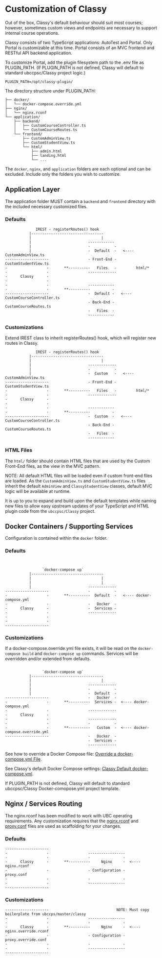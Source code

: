 # Customization of Classy

Out of the box, Classy's default behaviour should suit most courses; however, sometimes custom views and endpoints are necessary to support internal course operations.

Classy consists of two TypeScript applications: AutoTest and Portal. Only Portal is customizable at this time. Portal consists of an MVC frontend and RESTful API backend application.

To customize Portal, add the plugin filesystem path to the .env file as PLUGIN_PATH.
(If PLUGIN_PATH is not defined, Classy will default to standard ubccpsc/Classy project logic.)

```ascii
PLUGIN_PATH=/opt/classy-plugin/
```

The directory structure under PLUGIN_PATH:

```ascii
├── docker/
│   └── docker-compose.override.yml
├── nginx/
│   └── nginx.rconf
└── application/
    ├── backend/
    │   ├── CustomCourseController.ts
    │   └── CustomCourseRoutes.ts
    └── frontend/
        ├── CustomAdminView.ts
        ├── CustomStudentView.ts
        └── html/
            ├── admin.html
            ├── landing.html
            └── ...
```

The `docker`, `nginx`, and `application` folders are each optional and can be excluded. Include only the folders you wish to customize.

## Application Layer

The application folder MUST contain a `backend` and `frontend` directory with the included necessary customized files.

### Defaults

```ascii
              IREST - registerRoutes() hook
           |---------------------------------
           |                                |
           |                          ------------
           |                          -           -
           |                          -  Default  -   <---- CustomAdminView.ts
--------------------                  - Front-End -         CustomStudentView.ts
-                  -       **----------   Files   -         html/*
-                  -                  -------------
-      Classy      -                  
-                  -                  
-                  -                  ------------
-                  -       **----------          -
--------------------                  -  Default -   <---- CustomCourseController.ts
                                      - Back-End -         CustomCourseRoutes.ts
                                      -   Files  -
                                      ------------
```

### Customizations

Extend IREST class to inherit registerRoutes() hook, which will register new routes in Classy.

```ascii
              IREST - registerRoutes() hook
           |---------------------------------
           |                                |
           |                          -------------
           |                          -           -
           |                          -  Custom   -   <---- CustomAdminView.ts
--------------------                  - Front-End -         CustomStudentView.ts
-                  -       **----------   Files   -         html/*
-                  -                  -------------
-      Classy      -                  
-                  -                  
-                  -                  ------------
-                  -       **----------          -
--------------------                  -  Custom  -   <---- CustomCourseController.ts
                                      - Back-End -         CustomCourseRoutes.ts
                                      -   Files  -
                                      ------------
```

### HTML Files

The `html/` folder should contain HTML files that are used by the Custom Front-End files, as the view in the MVC pattern.

NOTE: All default HTML files will be loaded even if custom front-end files are loaded. As the `CustomAdminView.ts` and `CustomStudentView.ts` files inherit the default `AdminView` and `ClassyStudentView` classes, default MVC logic will be available at runtime.

It is up to you to expand and build upon the default templates while naming new files to allow easy upstream updates of your TypeScript and HTML plugin code from the `ubccpsc/Classy` project.



## Docker Containers / Supporting Services

Configuration is contained within the `docker` folder.

### Defaults

```ascii


                 `docker-compose up`
           |---------------------------------
           |                                |
           |                                |
           |                          -------------
--------------------                  -           -
-                  -       **----------  Default  -   <---- docker-compose.yml
-                  -                  -   Docker  -
-      Classy      -                  -  Services -
-                  -                  -------------
-                  -
-                  -
--------------------
```

### Customizations

If a docker-compose.override.yml file exists, it will be read on the `docker-compose build` and `docker-compose up` commands. Services will be overridden and/or extended from defaults.

```ascii

                 `docker-compose up`
           |---------------------------------
           |                                |
           |                          -------------
           |                          -           -
           |                          -  Default  -
--------------------                  -   Docker  - 
-                  -       **----------  Services -  <---- docker-compose.yml
-                  -                  -------------
-      Classy      -          
-                  -                  -------------
-                  -                  -           -
-                  -       **----------   Custom  -  <---- docker-compose.override.yml
--------------------                  -   Docker  -
                                      -  Services -
                                      -------------
```

See how to override a Docker Compose file: [Override a docker-compose.yml File](https://docs.docker.com/compose/extends/).

See Classy's default Docker Compose settings: [Classy Default docker-compose.yml](https://github.com/ubccpsc/classy/blob/master/docker-compose.yml).

If PLUGIN_PATH is not defined, Classy will default to standard ubccpsc/Classy Docker-comopose.yml project template.

## Nginx / Services Routing

The nginx.rconf has been modified to work with UBC operating requirements. Any customization requires that the [nginx.rconf](https://github.com/ubccpsc/classy/blob/master/packages/proxy/nginx.rconf) and [proxy.conf](https://github.com/ubccpsc/classy/blob/master/packages/proxy/proxy.conf) files are used as scaffolding for your changes.

### Defaults

```ascii
--------------------                                     
-                  -                  -----------------
-                  -                  -               -
-      Classy      -       **----------     Nginx     -  <---- nginx.rconf
-                  -                  - Configuration -        proxy.conf 
-                  -                  -               -
-                  -                  -----------------
--------------------            
```

### Customizations

```ascii
--------------------                               NOTE: Must copy boilerplate from ubccps/master/classy
-                  -                  -----------------
-                  -                  -               -
-      Classy      -       **----------     Nginx     -  <---- nginx.override.rconf
-                  -                  - Configuration -        proxy.override.conf 
-                  -                  -               -
-                  -                  -----------------
--------------------
```
